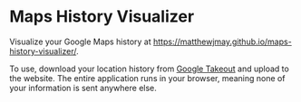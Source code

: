 # Maps History Visualizer
Visualize your Google Maps history at https://matthewjmay.github.io/maps-history-visualizer/.

To use, download your location history from [Google Takeout](https://takeout.google.com/) and upload to the website. The entire application runs in your browser, meaning none of your information is sent anywhere else.
